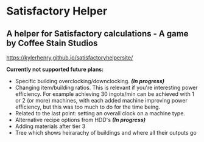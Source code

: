 # Satisfactory Helper
## A helper for Satisfactory calculations - A game by Coffee Stain Studios
https://kylerhenry.github.io/satisfactoryhelpersite/

__Currently not supported future plans:__
- Specific building overclocking/downclocking. **_(In progress)_**
- Changing item/building ratios. This is relevant if you're interesting power efficiency. For example achieving 30 ingots/min can be achieved with 1 or 2 (or more) machines, with each added machine improving power efficiency, but this was too much to do for the time being.
- Related to the last point: setting an overall clock on a machine type.
- Alternative recipe options from HDD's **_(In progress)_**
- Adding materials after tier 3
- Tree which shows heirarachy of buildings and where all their outputs go
